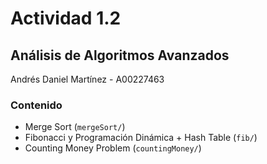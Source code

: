# Actividad 1.2 
## Análisis de Algoritmos Avanzados 

Andrés Daniel Martínez - A00227463

### Contenido 
- Merge Sort (`mergeSort/`)
- Fibonacci y Programación Dinámica + Hash Table (`fib/`)
- Counting Money Problem (`countingMoney/`)
